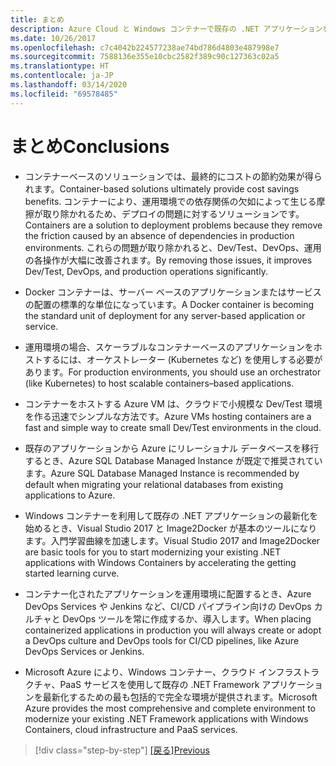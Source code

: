 ```yaml
---
title: まとめ
description: Azure Cloud と Windows コンテナーで既存の .NET アプリケーションを最新化する | 結論
ms.date: 10/26/2017
ms.openlocfilehash: c7c4042b224577238ae74bd786d4803e487998e7
ms.sourcegitcommit: 7588136e355e10cbc2582f389c90c127363c02a5
ms.translationtype: HT
ms.contentlocale: ja-JP
ms.lasthandoff: 03/14/2020
ms.locfileid: "69578485"
---
```

# <a name="conclusions"></a><span data-ttu-id="bb3ce-103">まとめ</span><span class="sxs-lookup"><span data-stu-id="bb3ce-103">Conclusions</span></span>

- <span data-ttu-id="bb3ce-104">コンテナーベースのソリューションでは、最終的にコストの節約効果が得られます。</span><span class="sxs-lookup"><span data-stu-id="bb3ce-104">Container-based solutions ultimately provide cost savings benefits.</span></span> <span data-ttu-id="bb3ce-105">コンテナーにより、運用環境での依存関係の欠如によって生じる摩擦が取り除かれるため、デプロイの問題に対するソリューションです。</span><span class="sxs-lookup"><span data-stu-id="bb3ce-105">Containers are a solution to deployment problems because they remove the friction caused by an absence of dependencies in production environments.</span></span> <span data-ttu-id="bb3ce-106">これらの問題が取り除かれると、Dev/Test、DevOps、運用の各操作が大幅に改善されます。</span><span class="sxs-lookup"><span data-stu-id="bb3ce-106">By removing those issues, it improves Dev/Test, DevOps, and production operations significantly.</span></span>

- <span data-ttu-id="bb3ce-107">Docker コンテナーは、サーバー ベースのアプリケーションまたはサービスの配置の標準的な単位になっています。</span><span class="sxs-lookup"><span data-stu-id="bb3ce-107">A Docker container is becoming the standard unit of deployment for any server-based application or service.</span></span>

- <span data-ttu-id="bb3ce-108">運用環境の場合、スケーラブルなコンテナーベースのアプリケーションをホストするには、オーケストレーター (Kubernetes など) を使用しする必要があります。</span><span class="sxs-lookup"><span data-stu-id="bb3ce-108">For production environments, you should use an orchestrator (like Kubernetes) to host scalable containers­­–based applications.</span></span>

- <span data-ttu-id="bb3ce-109">コンテナーをホストする Azure VM は、クラウドで小規模な Dev/Test 環境を作る迅速でシンプルな方法です。</span><span class="sxs-lookup"><span data-stu-id="bb3ce-109">Azure VMs hosting containers are a fast and simple way to create small Dev/Test environments in the cloud.</span></span>

- <span data-ttu-id="bb3ce-110">既存のアプリケーションから Azure にリレーショナル データベースを移行するとき、Azure SQL Database Managed Instance が既定で推奨されています。</span><span class="sxs-lookup"><span data-stu-id="bb3ce-110">Azure SQL Database Managed Instance is recommended by default when migrating your relational databases from existing applications to Azure.</span></span>

- <span data-ttu-id="bb3ce-111">Windows コンテナーを利用して既存の .NET アプリケーションの最新化を始めるとき、Visual Studio 2017 と Image2Docker が基本のツールになります。入門学習曲線を加速します。</span><span class="sxs-lookup"><span data-stu-id="bb3ce-111">Visual Studio 2017 and Image2Docker are basic tools for you to start modernizing your existing .NET applications with Windows Containers by accelerating the getting started learning curve.</span></span>

- <span data-ttu-id="bb3ce-112">コンテナー化されたアプリケーションを運用環境に配置するとき、Azure DevOps Services や Jenkins など、CI/CD パイプライン向けの DevOps カルチャと DevOps ツールを常に作成するか、導入します。</span><span class="sxs-lookup"><span data-stu-id="bb3ce-112">When placing containerized applications in production you will always create or adopt a DevOps culture and DevOps tools for CI/CD pipelines, like Azure DevOps Services or Jenkins.</span></span>

- <span data-ttu-id="bb3ce-113">Microsoft Azure により、Windows コンテナー、クラウド インフラストラクチャ、PaaS サービスを使用して既存の .NET Framework アプリケーションを最新化するための最も包括的で完全な環境が提供されます。</span><span class="sxs-lookup"><span data-stu-id="bb3ce-113">Microsoft Azure provides the most comprehensive and complete environment to modernize your existing .NET Framework applications with Windows Containers, cloud infrastructure and PaaS services.</span></span>

>[!div class="step-by-step"]
><span data-ttu-id="bb3ce-114">[[戻る]](walkthroughs-technical-get-started-overview.md)</span><span class="sxs-lookup"><span data-stu-id="bb3ce-114">[Previous](walkthroughs-technical-get-started-overview.md)</span></span>
